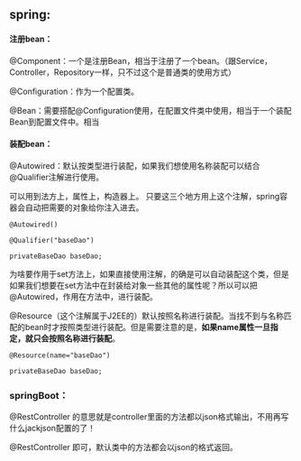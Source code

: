 ## spring:

#### 注册bean：

@Component：一个是注册Bean，相当于注册了一个bean。（跟Service，Controller，Repository一样，只不过这个是普通类的使用方式）

@Configuration：作为一个配置类。

@Bean：需要搭配@Configuration使用，在配置文件类中使用，相当于一个装配Bean到配置文件中。相当<Bean></Bean>

#### 装配bean：

@Autowired：默认按类型进行装配，如果我们想使用名称装配可以结合@Qualifier注解进行使用。

可以用到法方上，属性上，构造器上。 只要这三个地方用上这个注解，spring容器会自动把需要的对象给你注入进去。

```
@Autowired()

@Qualifier("baseDao")

privateBaseDao baseDao;
```

为啥要作用于set方法上，如果直接使用注解，的确是可以自动装配这个类，但是如果我们想要在set方法中在封装给对象一些其他的属性呢？所以可以把@Autowired，作用在方法中，进行装配。

@Resource（这个注解属于J2EE的）默认按照名称进行装配。当找不到与名称匹配的bean时才按照类型进行装配。但是需要注意的是，**如果name属性一旦指定，就只会按照名称进行装配**。

```
@Resource(name="baseDao")

privateBaseDao baseDao;
```



### springBoot：

@RestController 的意思就是controller里面的方法都以json格式输出，不用再写什么jackjson配置的了！

@RestController 即可，默认类中的方法都会以json的格式返回。